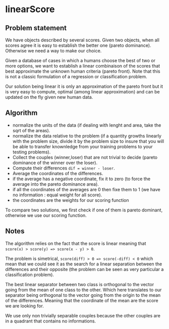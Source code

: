 # linearScore

## Problem statement

We have objects described by several scores.
Given two objects, when all scores agree it is easy to establish the better one (pareto dominance).
Otherwise we need a way to make our choice.  

Given a database of cases in which a humans choose the best of two or more options, we want to establish a linear combinaison of the scores that best approximate the unknown human criteria (pareto front).
Note that this is not a classic formulation of a regression or classification problem.  

Our solution being linear it is only an approximation of the pareto front but it is very easy to compute, optimal (among linear approximation) and can be updated on the fly given new human data.

## Algorithm

- normalize the units of the data (if dealing with lenght and area, take the sqrt of the areas).
- normalize the data relative to the problem (if a quantity growths linearly with the problem size, divide it by the problem size to insure that you will be able to transfer knownledge from your training problems to your testing problems).
- Collect the couples (winner,loser) that are not trivial to decide (pareto dominance of the winner over the loser).
- Compute their differences `dif = winner - loser`.
- Average the coordinates of the differences.
- if the average has a negative coordinate, fix it to zero (to force the average into the pareto dominance area).
- if all the coordinates of the averages are 0 then fixe them to 1 (we have no information : equal weight for all score).
- the coordinates are the weights for our scoring function

To compare two solutions, we first check if one of them is pareto dominant, otherwise we use our scoring function.

## Notes

The algorithm relies on the fact that the score is linear meaning that `score(x) > score(y) => score(x - y) > 0`.  

The problem is simetrical, `score(diff) > 0 => score(-diff) < 0` which mean that we could see it as the search for a linear separation between the differences and their opposite (the problem can be seen as very particular a classification problem).  

The best linear separator between two class is orthogonal to the vector going from the mean of one class to the other.
Which here translates to our separator being orthogonal to the vector going from the origin to the mean of the differences.
Meaning that the coordinate of the mean are the score we are looking for.  

We use only non trivially separable couples because the other couples are in a quadrant that contains no informations.